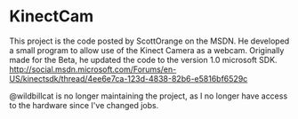 # KinectCam
This project is the code posted by ScottOrange on the MSDN. 
He developed a small program to allow use of the Kinect Camera as a webcam. 
Originally made for the Beta, he updated the code to the version 1.0 microsoft SDK.
http://social.msdn.microsoft.com/Forums/en-US/kinectsdk/thread/4ee6e7ca-123d-4838-82b6-e5816bf6529c 

@wildbillcat is no longer maintaining the project, as I no longer have access to the hardware since I've changed jobs.

